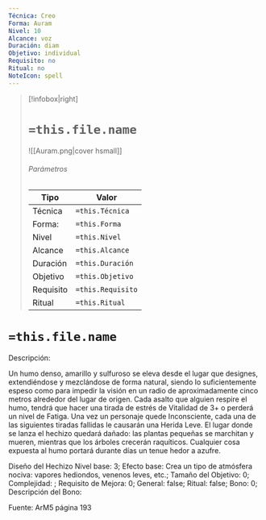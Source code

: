 ```yaml
---
Técnica: Creo
Forma: Auram
Nivel: 10
Alcance: voz 
Duración: diam  
Objetivo: individual
Requisito: no
Ritual: no
NoteIcon: spell
---
```


> [!infobox|right]
> # `=this.file.name`
> ![[Auram.png|cover hsmall]]
> ###### Parámetros
> Tipo |  Valor |
> ---|---|
> Técnica  | `=this.Técnica`  |
> Forma: | `=this.Forma`  |
> Nivel | `=this.Nivel`  |
> Alcance | `=this.Alcance` |
> Duración | `=this.Duración` |
> Objetivo | `=this.Objetivo` |
> Requisito | `=this.Requisito` |
> Ritual | `=this.Ritual` |

# `=this.file.name`
Descripción: <p>Un humo denso, amarillo y sulfuroso se eleva desde el lugar que designes, extendiéndose y mezclándose de forma natural, siendo lo suficientemente espeso como para impedir la visión en un radio de aproximadamente cinco metros alrededor del lugar de origen. Cada asalto que alguien respire el humo, tendrá que hacer una tirada de estrés de Vitalidad de 3+ o perderá un nivel de Fatiga. Una vez un personaje quede Inconsciente, cada una de las siguientes tiradas fallidas le causarán una Herida Leve. El lugar donde se lanza el hechizo quedará dañado: las plantas pequeñas se marchitan y mueren, mientras que los árboles crecerán raquíticos. Cualquier cosa expuesta al humo portará durante días un tenue hedor a azufre.</p>

Diseño del Hechizo
Nivel base: 3; Efecto base: Crea un tipo de atmósfera nociva: vapores hediondos, venenos leves, etc.;  Tamaño del Objetivo: 0; Complejidad: ; Requisito de Mejora: 0; General: false; Ritual: false; Bono: 0; Descripción del Bono: 

Fuente: ArM5 página 193